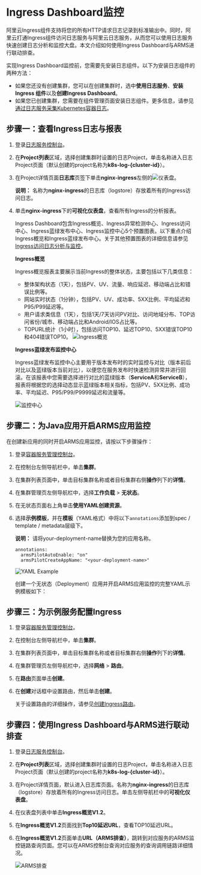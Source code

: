 # Ingress Dashboard监控

阿里云Ingress组件支持将您的所有HTTP请求日志记录到标准输出中。同时，阿里云打通Ingress组件访问日志服务与阿里云日志服务，从而您可以使用日志服务快速创建日志分析和监控大盘。本文介绍如何使用Ingress Dashboard与ARMS进行联动排查。

实现Ingress Dashboard监控前，您需要先安装日志组件。以下为安装日志组件的两种方法：

-   如果您还没有创建集群，您可以在创建集群时，选中**使用日志服务**、**安装Ingress 组件**以及**创建Ingress Dashboard**。
-   如果您已创建集群，您需要在组件管理页面安装日志组件。更多信息，请参见[通过日志服务采集Kubernetes容器日志](/intl.zh-CN/Kubernetes集群用户指南/可观测性/日志管理/通过日志服务采集Kubernetes容器日志.md)。

## 步骤一：查看Ingress日志与报表

1.  登录[日志服务控制台](https://sls.console.aliyun.com)。

2.  在**Project列表**区域，选择创建集群时设置的日志Project，单击名称进入日志Project页面（默认创建的project名称为**k8s-log-\{cluster-id\}**）。

3.  在Project详情页面**日志库**页签下单击**nginx-ingress**左侧的![仪表盘](https://static-aliyun-doc.oss-accelerate.aliyuncs.com/assets/img/zh-CN/3603718061/p201103.png)。

    **说明：** 名称为**nginx-ingress**的日志库（logstore）存放着所有的Ingress访问日志。

4.  单击**nginx-ingress**下的**可视化仪表盘**，查看所有Ingress的分析报表。

    Ingress Dashboard包含Ingress概览、Ingress异常检测中心、Ingress访问中心、Ingress蓝绿发布中心、Ingress监控中心5个预置图表。以下重点介绍Ingress概览和Ingress蓝绿发布中心。关于其他预置图表的详细信息请参见[Ingress访问日志分析与监控](/intl.zh-CN/Kubernetes集群用户指南/网络/Ingress管理/Ingress访问日志分析与监控.md)。

    **Ingress概览**

    Ingress概览报表主要展示当前Ingress的整体状态，主要包括以下几类信息：

    -   整体架构状态（1天），包括PV、UV、流量、响应延迟、移动端占比和错误比例等。
    -   网站实时状态（1分钟），包括PV、UV、成功率、5XX比例、平均延迟和P95/P99延迟等。
    -   用户请求类信息（1天），包括1天/7天访问PV对比、访问地域分布、TOP访问省份/城市、移动端占比和Android/IOS占比等。
    -   TOPURL统计（1小时），包括访问TOP10、延迟TOP10、5XX错误TOP10和404错误TOP10。
    ![Ingress概览](https://static-aliyun-doc.oss-accelerate.aliyuncs.com/assets/img/zh-CN/3603718061/p201125.png)

    **Ingress蓝绿发布监控中心**

    Ingress蓝绿发布监控中心主要用于版本发布时的实时监控与对比（版本前后对比以及蓝绿版本当前对比），以便您在服务发布时快速检测异常并进行回滚。在该报表中您需要选择进行对比的蓝绿版本（**ServiceA**和**ServiceB**），报表将根据您的选择动态显示蓝绿版本相关指标，包括PV、5XX比例、成功率、平均延迟、P95/P99/P9999延迟和流量等。

    ![监控中心](https://static-aliyun-doc.oss-accelerate.aliyuncs.com/assets/img/zh-CN/3603718061/p201128.png)


## 步骤二：为Java应用开启ARMS应用监控

在创建新应用的同时开启ARMS应用监控，请按以下步骤操作：

1.  登录[容器服务管理控制台](https://cs.console.aliyun.com)。

2.  在控制台左侧导航栏中，单击**集群**。

3.  在集群列表页面中，单击目标集群名称或者目标集群右侧**操作**列下的**详情**。

4.  在集群管理页左侧导航栏中，选择**工作负载** \> **无状态**。

5.  在无状态页面右上角单击**使用YAML创建资源**。

6.  选择**示例模板**，并在**模板**（YAML格式）中将以下`annotations`添加到spec / template / metadata层级下。

    **说明：** 请将your-deployment-name替换为您的应用名称。

    ```
    annotations:
      armsPilotAutoEnable: "on"
      armsPilotCreateAppName: "<your-deployment-name>"                                
    ```

    ![YAML Example](https://static-aliyun-doc.oss-accelerate.aliyuncs.com/assets/img/zh-CN/0446760061/p53707.png)

    创建一个无状态（Deployment）应用并开启ARMS应用监控的完整YAML示例模板如下：


## 步骤三：为示例服务配置Ingress

1.  登录[容器服务管理控制台](https://cs.console.aliyun.com)。

2.  在控制台左侧导航栏中，单击**集群**。

3.  在集群列表页面中，单击目标集群名称或者目标集群右侧**操作**列下的**详情**。

4.  在集群管理页左侧导航栏中，选择**网络** \> **路由**。

5.  在**路由**页面单击**创建**。

6.  在**创建**对话框中设置路由，然后单击**创建**。

    关于设置路由的详细操作，请参见[创建Ingress路由](/intl.zh-CN/Kubernetes集群用户指南/网络/Ingress管理/创建Ingress路由.md)。


## 步骤四：使用Ingress Dashboard与ARMS进行联动排查

1.  登录[日志服务控制台](https://sls.console.aliyun.com)。

2.  在**Project列表**区域，选择创建集群时设置的日志Project，单击名称进入日志Project页面（默认创建的project名称为**k8s-log-\{cluster-id\}**）。

3.  在Project详情页面，默认进入日志库页面。名称为**nginx-ingress**的日志库（logstore）存放着所有的Ingress访问日志。单击左侧导航栏中的**可视化仪表盘**。

4.  在仪表盘列表中单击**Ingress概览V1.2**。

5.  在**Ingress概览V1.2**页面找到**Top10延迟URL**，查看TOP10延迟URL。

6.  在**Ingress概览V1.2**页面单击**URL（ARMS排查）**，跳转到对应服务的ARMS监控链路查询页面。您可以在ARMS控制台查询对应服务的查询调用链路详细情况。

    ![ARMS排查](https://static-aliyun-doc.oss-accelerate.aliyuncs.com/assets/img/zh-CN/6763197061/p199045.png)


